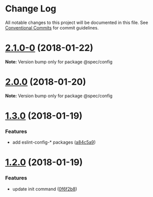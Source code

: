 # Change Log

All notable changes to this project will be documented in this file.
See [Conventional Commits](https://conventionalcommits.org) for commit guidelines.

<a name="2.1.0-0"></a>
# [2.1.0-0](https://github.com/joshblack/spec/tree/master/packages/spec-config/compare/v2.0.0...v2.1.0-0) (2018-01-22)




**Note:** Version bump only for package @spec/config

<a name="2.0.0"></a>
# [2.0.0](https://github.com/joshblack/spec/tree/master/packages/spec-config/compare/v1.3.1...v2.0.0) (2018-01-20)




**Note:** Version bump only for package @spec/config

<a name="1.3.0"></a>
# [1.3.0](https://github.com/joshblack/spec/tree/master/packages/spec-config/compare/v1.2.0...v1.3.0) (2018-01-19)


### Features

* add eslint-config-* packages ([a84c5a9](https://github.com/joshblack/spec/tree/master/packages/spec-config/commit/a84c5a9))




<a name="1.2.0"></a>
# [1.2.0](https://github.com/joshblack/spec/tree/master/packages/spec-config/compare/v1.1.6...v1.2.0) (2018-01-19)


### Features

* update init command ([0f6f2b8](https://github.com/joshblack/spec/tree/master/packages/spec-config/commit/0f6f2b8))
